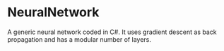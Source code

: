 # NeuralNetwork
A generic neural network coded in C#. It uses gradient descent as back propagation and has a modular number of layers. 
